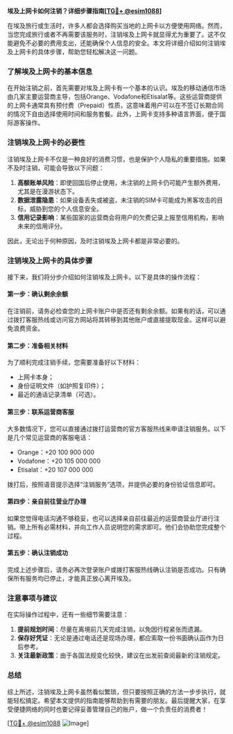 **埃及上网卡如何注销？详细步骤指南[[TG💪+ @esim1088](https://t.me/s/esim1088)]**

在埃及旅行或生活时，许多人都会选择购买当地的上网卡以方便使用网络。然而，当您完成旅行或者不再需要该服务时，注销埃及上网卡就显得尤为重要了。这不仅能避免不必要的费用支出，还能确保个人信息的安全。本文将详细介绍如何注销埃及上网卡的具体步骤，帮助您轻松解决这一问题。

### 了解埃及上网卡的基本信息

在开始注销之前，首先需要对埃及上网卡有一个基本的认识。埃及的移动通信市场由几家主要运营商主导，包括Orange、Vodafone和Etisalat等。这些运营商提供的上网卡通常具有预付费（Prepaid）性质，这意味着用户可以在不签订长期合同的情况下自由选择使用时间和服务套餐。此外，上网卡支持多种语言界面，便于国际游客操作。

### 注销埃及上网卡的必要性

注销埃及上网卡不仅是一种良好的消费习惯，也是保护个人隐私的重要措施。如果不及时注销，可能会导致以下问题：

1. **高额账单风险**：即使回国后停止使用，未注销的上网卡仍可能产生额外费用，尤其是在漫游状态下。
2. **数据泄露隐患**：如果设备丢失或被盗，未注销的SIM卡可能成为黑客攻击的目标，威胁到您的个人信息安全。
3. **信用记录影响**：某些国家的运营商会将用户的欠费记录上报至信用机构，影响未来的信用评分。

因此，无论出于何种原因，及时注销埃及上网卡都是非常必要的。

### 注销埃及上网卡的具体步骤

接下来，我们将分步介绍如何注销埃及上网卡。以下是具体的操作流程：

#### 第一步：确认剩余余额
在注销前，请务必检查您的上网卡账户中是否还有剩余余额。如果有的话，可以通过拨打客服热线或访问官方网站将其转移到其他账户或直接提取现金。这样可以避免浪费资金。

#### 第二步：准备相关材料
为了顺利完成注销手续，您需要准备好以下材料：
- 上网卡本身；
- 身份证明文件（如护照复印件）；
- 最近的通话记录清单（可选）。

#### 第三步：联系运营商客服
大多数情况下，您可以直接通过拨打运营商的官方客服热线来申请注销服务。以下是几个常见运营商的客服电话：
- Orange：+20 100 900 000
- Vodafone：+20 105 000 000
- Etisalat：+20 107 000 000

拨打后，按照语音提示选择“注销服务”选项，并提供必要的身份验证信息即可。

#### 第四步：亲自前往营业厅办理
如果您觉得电话沟通不够稳妥，也可以选择亲自前往最近的运营商营业厅进行注销。带上所有必需材料，并向工作人员说明您的需求即可。他们会协助您完成整个过程。

#### 第五步：确认注销成功
完成上述步骤后，请务必再次登录账户或拨打客服热线确认注销是否成功。只有确保所有服务均已停止，才能真正放心离开埃及。

### 注意事项与建议

在实际操作过程中，还有一些细节需要注意：

1. **提前规划时间**：尽量在离境前几天完成注销，以免因行程紧张而遗漏。
2. **保存好凭证**：无论是通过电话还是现场办理，都应索取一份书面确认函作为日后参考。
3. **关注最新政策**：由于各国法规变化较快，建议在出发前查阅最新的注销规定。

### 总结

综上所述，注销埃及上网卡虽然看似繁琐，但只要按照正确的方法一步步执行，就能轻松搞定。希望本文提供的指南能够帮助到有需要的朋友。最后提醒大家，在享受便捷网络的同时也要记得妥善管理自己的账户，做一个负责任的消费者！

[[TG💪+ @esim1088](https://t.me/s/esim1088) ![Image](https://i.postimg.cc/4NQfJmqS/Snipaste-2025-05-13-00-14-12.png)]